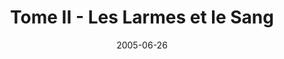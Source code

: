 ---
layout: article
title: Tome II - Les Larmes et le Sang
authors: [inconnu]
date: 2005-06-26
defectueux: true
---